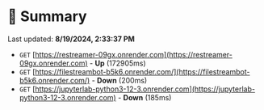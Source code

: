 # 📖 Summary
Last updated: **8/19/2024, 2:33:37 PM**

- `GET` [https://restreamer-09gx.onrender.com](https://restreamer-09gx.onrender.com) - **Up** (172905ms)
- `GET` [https://filestreambot-b5k6.onrender.com/](https://filestreambot-b5k6.onrender.com/) - **Down** (200ms)
- `GET` [https://jupyterlab-python3-12-3.onrender.com](https://jupyterlab-python3-12-3.onrender.com) - **Down** (185ms)
